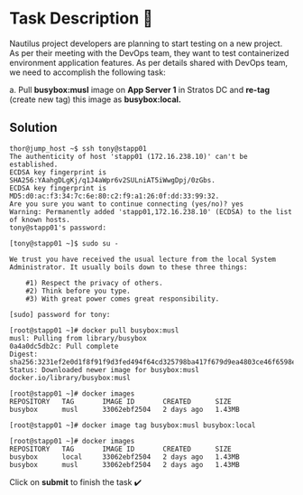 # Task Description 📓

Nautilus project developers are planning to start testing on a new project. As per their meeting with the DevOps team, they want to test containerized environment application features. As per details shared with DevOps team, we need to accomplish the following task:


a. Pull **busybox:musl** image on **App Server 1** in Stratos DC and **re-tag** (create new tag) this image as **busybox:local.**

## Solution

```console
thor@jump_host ~$ ssh tony@stapp01
The authenticity of host 'stapp01 (172.16.238.10)' can't be established.
ECDSA key fingerprint is SHA256:YAahgDLgKj/q1J4aWpr6v2SULniAT5iWwgDpj/0zGbs.
ECDSA key fingerprint is MD5:d0:ac:f3:34:7c:6e:80:c2:f9:a1:26:0f:dd:33:99:32.
Are you sure you want to continue connecting (yes/no)? yes
Warning: Permanently added 'stapp01,172.16.238.10' (ECDSA) to the list of known hosts.
tony@stapp01's password: 

[tony@stapp01 ~]$ sudo su -

We trust you have received the usual lecture from the local System
Administrator. It usually boils down to these three things:

    #1) Respect the privacy of others.
    #2) Think before you type.
    #3) With great power comes great responsibility.

[sudo] password for tony: 

[root@stapp01 ~]# docker pull busybox:musl
musl: Pulling from library/busybox
0a4a0dc5db2c: Pull complete 
Digest: sha256:3231ef2e0d1f8f91f9d3fed494f64cd325798ba417f679d9ea4803ce46f6598e
Status: Downloaded newer image for busybox:musl
docker.io/library/busybox:musl

[root@stapp01 ~]# docker images
REPOSITORY   TAG       IMAGE ID       CREATED      SIZE
busybox      musl      33062ebf2504   2 days ago   1.43MB

[root@stapp01 ~]# docker image tag busybox:musl busybox:local

[root@stapp01 ~]# docker images
REPOSITORY   TAG       IMAGE ID       CREATED      SIZE
busybox      local     33062ebf2504   2 days ago   1.43MB
busybox      musl      33062ebf2504   2 days ago   1.43MB
```

Click on **submit** to finish the task ✔️